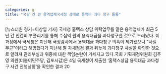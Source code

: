 ```yaml
---
categories: g
title: "국감 간 큰 용역업체국세청 상대로 용역비 과다 청구 들통"
---
```

[뉴스더원 경기=이상엽 기자] 국세청 홈택스 상담 위탁업무를 맡은 용역업체가 최근 5년 간 인건비 부풀리기를 통해 수십억 원의 용역대금을 과다청구한 것으로 드러났다. 이 과정에서 국세청은 지난해 국정감사에서 용역대금 과다청구 의혹이 제기됐으나 "사실 무근"이라고 해명했다가 지난해 말 자체점검 결과 뒤늦게 과다청구 사실을 확인한 것으로 알려져 관리부실과 위증에 대한 책임논란이 거세지고 있다.국회 기획재정위원회 김주영 의원(더불어민주당, 김포시갑)은 4일 국세청이 제출한 ‘홈택스상담 용역대금 과다청구 사건 진행상황’을 확인한 결과 20